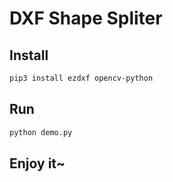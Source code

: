# DXF Shape Spliter

## Install

```bash
pip3 install ezdxf opencv-python
```

## Run

```bash
python demo.py
```

## Enjoy it~

